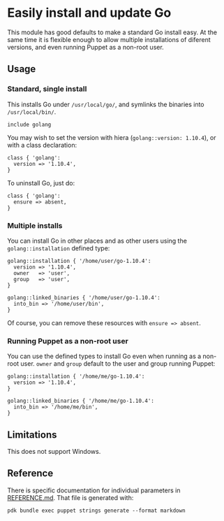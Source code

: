 # Easily install and update Go

This module has good defaults to make a standard Go install easy. At the same
time it is flexible enough to allow multiple installations of diferent versions,
and even running Puppet as a non-root user.

## Usage

### Standard, single install

This installs Go under `/usr/local/go/`, and symlinks the binaries into
`/usr/local/bin/`.

``` puppet
include golang
```

You may wish to set the version with hiera (`golang::version: 1.10.4`), or with
a class declaration:

``` puppet
class { 'golang':
  version => '1.10.4',
}
```

To uninstall Go, just do:

``` puppet
class { 'golang':
  ensure => absent,
}
```

### Multiple installs

You can install Go in other places and as other users using the
`golang::installation` defined type:

``` puppet
golang::installation { '/home/user/go-1.10.4':
  version => '1.10.4',
  owner   => 'user',
  group   => 'user',
}

golang::linked_binaries { '/home/user/go-1.10.4':
  into_bin => '/home/user/bin',
}
```

Of course, you can remove these resources with `ensure => absent`.

### Running Puppet as a non-root user

You can use the defined types to install Go even when running as a non-root
user. `owner` and `group` default to the user and group running Puppet:

``` puppet
golang::installation { '/home/me/go-1.10.4':
  version => '1.10.4',
}

golang::linked_binaries { '/home/me/go-1.10.4':
  into_bin => '/home/me/bin',
}
```

## Limitations

This does not support Windows.

## Reference

There is specific documentation for individual parameters in
[REFERENCE.md](REFERENCE.md). That file is generated with:

```
pdk bundle exec puppet strings generate --format markdown
```
